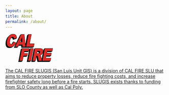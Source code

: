 ```yaml
---
layout: page
title: About
permalink: /about/
---
```

<a href="http://slocountyfire.org/">
  <img src="/assets/calfireblock_red.jpg" alt="Home Page" style = "width:150px;height:90px;">

The CAL FIRE SLUGIS (San Luis Unit GIS) is a division of CAL FIRE SLU that aims to reduce property losses, reduce fire fighting costs, and increase firefighter safety long before a fire starts. SLUGIS exists thanks to funding from SLO County as well as Cal Poly.
</a>
